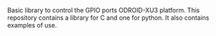 Basic library to control the GPIO ports ODROID-XU3 platform. 
This repository contains a library for C and one for python. 
It also contains examples of use.